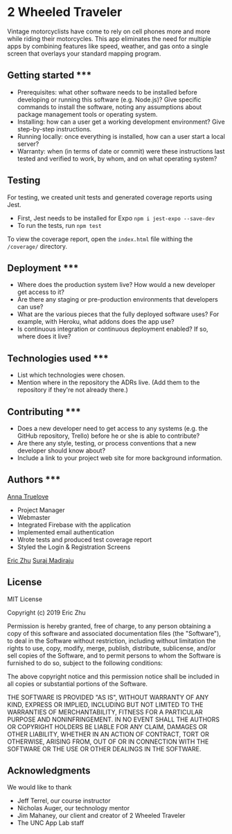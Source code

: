 # 2 Wheeled Traveler

Vintage motorcyclists have come to rely on cell phones more and more while riding their motorcycles. This app eliminates the need for multiple apps by combining features like speed, weather, and gas onto a single screen that overlays your standard mapping program.


## Getting started ***

- Prerequisites: what other software needs to be installed before developing or running this software (e.g. Node.js)? Give specific commands to install the software, noting any assumptions about package management tools or operating system.
- Installing: how can a user get a working development environment? Give step-by-step instructions.
- Running locally: once everything is installed, how can a user start a local server?
- Warranty: when (in terms of date or commit) were these instructions last tested and verified to work, by whom, and on what operating system?

## Testing

For testing, we created unit tests and generated coverage reports using Jest.
- First,  Jest needs to be installed for Expo
`npm i jest-expo --save-dev`
- To run the tests, run
`npm test`

To view the coverage report, open the `index.html` file withing the `/coverage/` directory. 

## Deployment ***

- Where does the production system live? How would a new developer get access to it?
- Are there any staging or pre-production environments that developers can use?
- What are the various pieces that the fully deployed software uses? For example, with Heroku, what addons does the app use?
- Is continuous integration or continuous deployment enabled? If so, where does it live?


## Technologies used ***

- List which technologies were chosen.
- Mention where in the repository the ADRs live. (Add them to the repository if they're not already there.)

## Contributing ***

- Does a new developer need to get access to any systems (e.g. the GitHub repository, Trello) before he or she is able to contribute?
- Are there any style, testing, or process conventions that a new developer should know about?
- Include a link to your project web site for more background information.

## Authors ***

[Anna Truelove](https://github.com/annatruelove)
- Project Manager
- Webmaster
- Integrated Firebase with the application
- Implemented email authentication
- Wrote tests and produced test coverage report
- Styled the Login & Registration Screens

[Eric Zhu](https://github.com/eric-k-zhu)
[Suraj Madiraju](https://github.com/madirajusuraj)

## License

MIT License

Copyright (c) 2019 Eric Zhu

Permission is hereby granted, free of charge, to any person obtaining a copy
of this software and associated documentation files (the "Software"), to deal
in the Software without restriction, including without limitation the rights
to use, copy, modify, merge, publish, distribute, sublicense, and/or sell
copies of the Software, and to permit persons to whom the Software is
furnished to do so, subject to the following conditions:

The above copyright notice and this permission notice shall be included in all
copies or substantial portions of the Software.

THE SOFTWARE IS PROVIDED "AS IS", WITHOUT WARRANTY OF ANY KIND, EXPRESS OR
IMPLIED, INCLUDING BUT NOT LIMITED TO THE WARRANTIES OF MERCHANTABILITY,
FITNESS FOR A PARTICULAR PURPOSE AND NONINFRINGEMENT. IN NO EVENT SHALL THE
AUTHORS OR COPYRIGHT HOLDERS BE LIABLE FOR ANY CLAIM, DAMAGES OR OTHER
LIABILITY, WHETHER IN AN ACTION OF CONTRACT, TORT OR OTHERWISE, ARISING FROM,
OUT OF OR IN CONNECTION WITH THE SOFTWARE OR THE USE OR OTHER DEALINGS IN THE
SOFTWARE.

## Acknowledgments

We would like to thank 
- Jeff Terrel, our course instructor 
- Nicholas Auger, our technology mentor
- Jim Mahaney, our client and creator of 2 Wheeled Traveler
- The UNC App Lab staff
